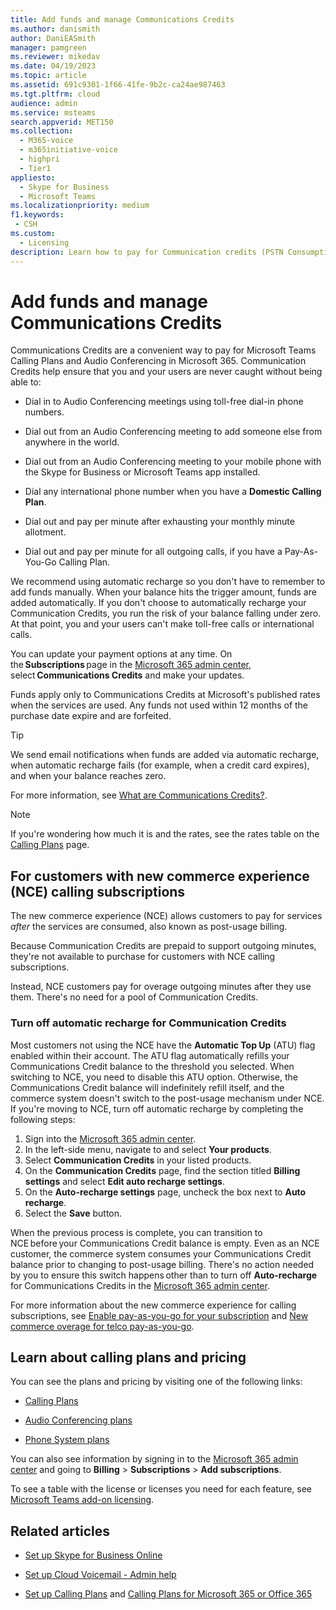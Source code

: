 ```yaml
---
title: Add funds and manage Communications Credits
ms.author: danismith
author: DaniEASmith
manager: pamgreen
ms.reviewer: mikedav
ms.date: 04/19/2023
ms.topic: article
ms.assetid: 691c9301-1f66-41fe-9b2c-ca24ae987463
ms.tgt.pltfrm: cloud
audience: admin
ms.service: msteams
search.appverid: MET150
ms.collection:
  - M365-voice
  - m365initiative-voice
  - highpri
  - Tier1
appliesto: 
  - Skype for Business
  - Microsoft Teams
ms.localizationpriority: medium
f1.keywords:
 - CSH
ms.custom:
  - Licensing
description: Learn how to pay for Communication credits (PSTN Consumption) for Skype for Business services and see plans to keep your users with continuous phone system access.
---
```


# Add funds and manage Communications Credits

Communications Credits are a convenient way to pay for Microsoft Teams Calling Plans and Audio Conferencing in Microsoft 365. Communication Credits help ensure that you and your users are never caught without being able to:
  
- Dial in to Audio Conferencing meetings using toll-free dial-in phone numbers.

- Dial out from an Audio Conferencing meeting to add someone else from anywhere in the world.

- Dial out from an Audio Conferencing meeting to your mobile phone with the Skype for Business or Microsoft Teams app installed.

- Dial any international phone number when you have a **Domestic Calling Plan**.

- Dial out and pay per minute after exhausting your monthly minute allotment.

- Dial out and pay per minute for all outgoing calls, if you have a Pay-As-You-Go Calling Plan.

We recommend using automatic recharge so you don't have to remember to add funds manually. When your balance hits the trigger amount, funds are added automatically. If you don't choose to automatically recharge your Communication Credits, you run the risk of your balance falling under zero. At that point, you and your users can't make toll-free calls or international calls.

You can update your payment options at any time. On the **Subscriptions** page in the [Microsoft 365 admin center](https://go.microsoft.com/fwlink/p/?linkid=2024339), select **Communications Credits** and make your updates.

Funds apply only to Communications Credits at Microsoft's published rates when the services are used. Any funds not used within 12 months of the purchase date expire and are forfeited.

> [!TIP]
> We send email notifications when funds are added via automatic recharge, when automatic recharge fails (for example, when a credit card expires), and when your balance reaches zero. 

For more information, see [What are Communications Credits?](what-are-communications-credits.md).

> [!NOTE]
> If you're wondering how much it is and the rates, see the rates table on the [Calling Plans](https://go.microsoft.com/fwlink/p/?LinkId=799523) page.

## For customers with new commerce experience (NCE) calling subscriptions

The new commerce experience (NCE) allows customers to pay for services *after* the services are consumed, also known as post-usage billing.

Because Communication Credits are prepaid to support outgoing minutes, they're not available to purchase for customers with NCE calling subscriptions.

Instead, NCE customers pay for overage outgoing minutes after they use them. There's no need for a pool of Communication Credits.

### Turn off automatic recharge for Communication Credits

Most customers not using the NCE have the **Automatic Top Up** (ATU) flag enabled within their account. The ATU flag automatically refills your Communications Credit balance to the threshold you selected. When switching to NCE, you need to disable this ATU option. Otherwise, the Communications Credit balance will indefinitely refill itself, and the commerce system doesn't switch to the post-usage mechanism under NCE. If you're moving to NCE, turn off automatic recharge by completing the following steps:

1. Sign into the [Microsoft 365 admin center](https://go.microsoft.com/fwlink/p/?linkid=2024339).
1. In the left-side menu, navigate to and select **Your products**.
1. Select **Communication Credits** in your listed products.
1. On the **Communication Credits** page, find the section titled **Billing settings** and select **Edit auto recharge settings**.
1. On the **Auto-recharge settings** page, uncheck the box next to **Auto recharge**.
1. Select the **Save** button.

When the previous process is complete, you can transition to NCE before your Communications Credit balance is empty. Even as an NCE customer, the commerce system consumes your Communications Credit balance prior to changing to post-usage billing. There's no action needed by you to ensure this switch happens other than to turn off **Auto-recharge** for Communications Credits in the [Microsoft 365 admin center](https://go.microsoft.com/fwlink/p/?linkid=2024339).

For more information about the new commerce experience for calling subscriptions, see [Enable pay-as-you-go for your subscription](/microsoft-365/commerce/subscriptions/manage-pay-as-you-go-services) and [New commerce overage for telco pay-as-you-go](/partner-center/new-commerce-telco-payg).

## Learn about calling plans and pricing

You can see the plans and pricing by visiting one of the following links:

- [Calling Plans](https://go.microsoft.com/fwlink/?LinkId=799761)

- [Audio Conferencing plans](https://go.microsoft.com/fwlink/?LinkId=799762)

- [Phone System plans](https://go.microsoft.com/fwlink/?LinkId=799763)

You can also see information by signing in to the [Microsoft 365 admin center](https://go.microsoft.com/fwlink/p/?linkid=2024339) and going to **Billing** > **Subscriptions** > **Add subscriptions**.

To see a table with the license or licenses you need for each feature, see [Microsoft Teams add-on licensing](./teams-add-on-licensing/microsoft-teams-add-on-licensing.md).
  
## Related articles

- [Set up Skype for Business Online](/SkypeForBusiness/set-up-skype-for-business-online/set-up-skype-for-business-online)

- [Set up Cloud Voicemail - Admin help](set-up-phone-system-voicemail.md)

- [Set up Calling Plans](set-up-calling-plans.md) and [Calling Plans for Microsoft 365 or Office 365](calling-plans-for-office-365.md)
